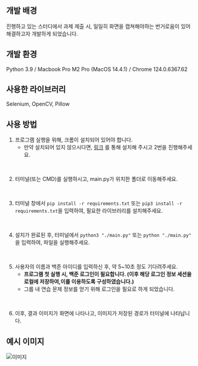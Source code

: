 ## 개발 배경 
진행하고 있는 스터디에서 과제 제출 시, 일일히 화면을 캡쳐해야하는 번거로움이 있어 해결하고자 개발하게 되었습니다.

## 개발 환경
Python 3.9 / Macbook Pro M2 Pro (MacOS 14.4.1) / Chrome 124.0.6367.62 

## 사용한 라이브러리
Selenium, OpenCV, Pillow

## 사용 방법 
1. 프로그램 실행을 위해, 크롬이 설치되어 있어야 합니다.
   - 만약 설치되어 있지 않으시다면, [링크](https://www.google.com/chrome/) 를 통해 설치해 주시고 2번을 진행해주세요. 
<br>

2. 터미널(또는 CMD)를 실행하시고, main.py가 위치한 폴더로 이동해주세요. 
<br>

3. 터미널 창에서 `pip install -r requirements.txt` 또는 `pip3 install -r requirements.txt`을 입력하여, 필요한 라이브러리를 설치해주세요. 
<br>

4. 설치가 완료된 후,  터미널에서  `python3 "./main.py"` 또는 `python "./main.py"` 을 입력하여, 파일을 실행해주세요. 
<br>

5. 사용자의 이름과 백준 아이디를 입력하신 후, 약 5~10초 정도 기다려주세요.
   - **프로그램 첫 실행 시, 백준 로그인이 필요합니다. (이후 해당 로그인 정보 세션을 로컬에 저장하여,이를 이용하도록 구성하였습니다.)**
   - 그룹 내 연습 문제 정보를 얻기 위해 로그인을 필요로 하게 되었습니다.
<br>

6. 이후, 결과 이미지가 화면에 나타나고, 이미지가 저장된 경로가 터미널에 나타납니다.

## 예시 이미지 
![이미지](https://github.com/lmy6268/boj_weekly_challenge_capture_crawler/assets/70847610/f715bfc3-71e1-4300-9b1a-1983daf77fe5)
